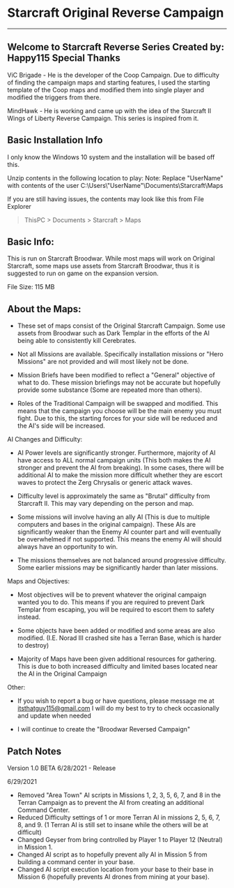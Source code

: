 # Starcraft Original Reverse Campaign


--------------------------------------------------------------------------------------------
Welcome to Starcraft Reverse Series
       Created by: Happy115
Special Thanks
--------------------------------------------------------------------------------------------
ViC Brigade - He is the developer of the Coop Campaign. Due to difficulty of finding the
campaign maps and starting features, I used the starting template of the Coop maps and
modified them into single player and modified the triggers from there.

MindHawk - He is working and came up with the idea of the Starcraft II Wings of Liberty
Reverse Campaign.  This series is inspired from it.

Basic Installation Info
--------------------------------------------------------------------------------------------

I only know the Windows 10 system and the installation will be based off this.

Unzip contents in the following location to play:
Note: Replace "UserName" with contents of the user
C:\Users\\"UserName"\Documents\Starcraft\Maps

If you are still having issues, the contents may look like this from File Explorer

> ThisPC > Documents > Starcraft > Maps

Basic Info:
--------------------------------------------------------------------------------------------

This is run on Starcraft Broodwar.  While most maps will work on Original Starcraft, some
maps use assets from Starcraft Broodwar, thus it is suggested to run on game on the
expansion version.

File Size: 115 MB

About the Maps:
--------------------------------------------------------------------------------------------

- These set of maps consist of the Original Starcraft Campaign. Some use assets from Broodwar
  such as Dark Templar in the efforts of the AI being able to consistently kill Cerebrates.

- Not all Missions are available. Specifically installation missions or "Hero Missions" are
  not provided and will most likely not be done.

- Mission Briefs have been modified to reflect a "General" objective of what to do.  These
  mission briefings may not be accurate but hopefully provide some substance (Some are repeated
  more than others).

- Roles of the Traditional Campaign will be swapped and modified.  This means that the campaign
  you choose will be the main enemy you must fight.  Due to this, the starting forces for your
  side will be reduced and the AI's side will be increased.

AI Changes and Difficulty:

- AI Power levels are significantly stronger.  Furthermore, majority of AI have access to ALL
  normal campaign units (This both makes the AI stronger and prevent the AI from breaking).
  In some cases, there will be additional AI to make the mission more difficult whether they
  are escort waves to protect the Zerg Chrysalis or generic attack waves.

- Difficulty level is approximately the same as "Brutal" difficulty from Starcraft II. This
  may vary depending on the person and map.

- Some missions will involve having an ally AI (This is due to multiple computers and bases
  in the original campaign).  These AIs are significantly weaker than the Enemy AI counter
  part and will eventually be overwhelmed if not supported. This means the enemy AI will
  should always have an opportunity to win.

- The missions themselves are not balanced around progressive difficulty.  Some earlier
  missions may be significantly harder than later missions.

Maps and Objectives:

- Most objectives will be to prevent whatever the original campaign wanted you to do.
  This means if you are required to prevent Dark Templar from escaping, you will be required
  to escort them to safety instead.

- Some objects have been added or modified and some areas are also modified.
  (I.E. Norad III crashed site has a Terran Base, which is harder to destroy)

- Majority of Maps have been given additional resources for gathering.  This is due to
  both increased difficulty and limited bases located near the AI in the Original Campaign

Other:

- If you wish to report a bug or have questions, please message me at itsthatguy115@gmail.com
  I will do my best to try to check occasionally and update when needed

- I will continue to create the "Broodwar Reversed Campaign"

Patch Notes
--------------------------------------------------------------------------------------------
Version 1.0 BETA
6/28/2021 - Release

6/29/2021
- Removed "Area Town" AI scripts in Missions 1, 2, 3, 5, 6, 7, and 8 in the Terran Campaign as to prevent the AI from creating an additional Command Center.
- Reduced Difficulty settings of 1 or more Terran AI in missions 2, 5, 6, 7, 8, and 9. (1 Terran AI is still set to insane while the others will be at difficult)
- Changed Geyser from bring controlled by Player 1 to Player 12 (Neutral) in Mission 1.
- Changed AI script as to hopefully prevent ally AI in Mission 5 from building a command center in your base.
- Changed AI script execution location from your base to their base in Mission 6 (hopefully prevents AI drones from mining at your base).

